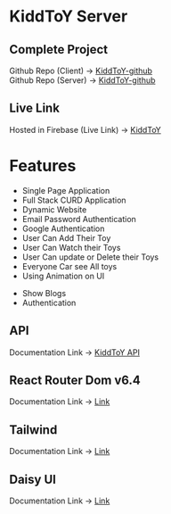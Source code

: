 # KiddToY Server

## Complete Project

Github Repo (Client) -> [KiddToY-github](https://github.com/programming-hero-web-course-4/b7a11-toy-marketplace-client-side-yeasinrafee) </br>
Github Repo (Server) -> [KiddToY-github](https://github.com/programming-hero-web-course-4/b7a11-toy-marketplace-server-side-yeasinrafee)

## Live Link

Hosted in Firebase (Live Link) -> [KiddToY](https://kidd-toy-client.web.app/)

# Features

- Single Page Application
- Full Stack CURD Application
- Dynamic Website
- Email Password Authentication
- Google Authentication
- User Can Add Their Toy
- User Can Watch their Toys
- User Can update or Delete their Toys
- Everyone Car see All toys
- Using Animation on UI

* Show Blogs
* Authentication

## API

Documentation Link -> [KiddToY API](https://assignment11-xi.vercel.app/alltoys)

## React Router Dom v6.4

Documentation Link -> [Link](https://reactrouter.com/en/main/start/overview)

## Tailwind

Documentation Link -> [Link](https://tailwindcss.com/docs/installation)

## Daisy UI

Documentation Link -> [Link](https://daisyui.com/)
